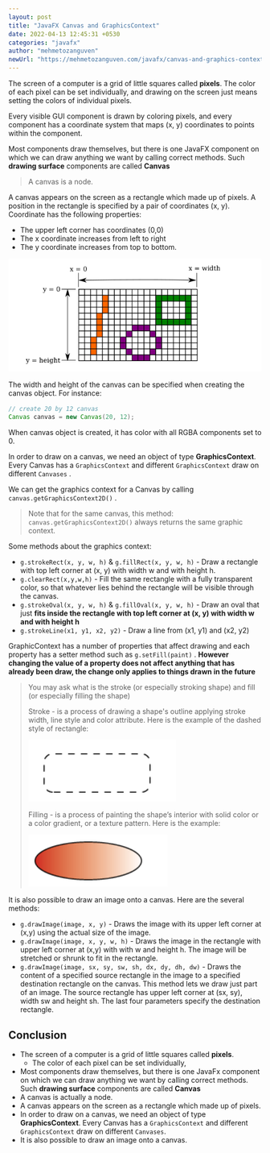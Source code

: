 ```yaml
---
layout: post
title: "JavaFX Canvas and GraphicsContext"
date: 2022-04-13 12:45:31 +0530
categories: "javafx"
author: "mehmetozanguven"
newUrl: "https://mehmetozanguven.com/javafx/canvas-and-graphics-context/"
---
```


The screen of a computer is a grid of little squares called **pixels**. The color of each pixel can be set individually, and drawing on the screen just means setting the colors of individual pixels.

Every visible GUI component is drawn by coloring pixels, and every component has a coordinate system that maps (x, y) coordinates to points within the component.

Most components draw themselves, but there is one JavaFX component on which we can draw anything we want by calling correct methods. Such **drawing surface** components are called **Canvas**

> A canvas is a node.

A canvas appears on the screen as a rectangle which made up of pixels. A position in the rectangle is specified by a pair of coordinates (x, y). Coordinate has the following properties:

- The upper left corner has coordinates (0,0)
- The x coordinate increases from left to right
- The y coordinate increases from top to bottom.

<img src="/assets/javafx/canvas_and_graphics_context/javafx_canvas_corrdinate.png" alt="javafx_canvas_coordinate.png" />

The width and height of the canvas can be specified when creating the canvas object. For instance:

```java
// create 20 by 12 canvas
Canvas canvas = new Canvas(20, 12);
```

When canvas object is created, it has color with all RGBA components set to 0.

In order to draw on a canvas, we need an object of type **GraphicsContext**. Every Canvas has a `GraphicsContext` and different `GraphicsContext` draw on different `Canvases` .

We can get the graphics context for a Canvas by calling `canvas.getGraphicsContext2D()` .

> Note that for the same canvas, this method: `canvas.getGraphicsContext2D()` always returns the same graphic context.

Some methods about the graphics context:

- `g.strokeRect(x, y, w, h)` & `g.fillRect(x, y, w, h)` - Draw a rectangle with top left corner at (x, y) with width w and with height h.
- `g.clearRect(x,y,w,h)` - Fill the same rectangle with a fully transparent color, so that whatever lies behind the rectangle will be visible through the canvas.
- `g.strokeOval(x, y, w, h)` & `g.fillOval(x, y, w, h)` - Draw an oval that just **fits inside the rectangle with top left corner at (x, y) with width w and with height h**
- `g.strokeLine(x1, y1, x2, y2)` - Draw a line from (x1, y1) and (x2, y2)

GraphicContext has a number of properties that affect drawing and each property has a setter method such as `g.setFill(paint)` . **However changing the value of a property does not affect anything that has already been draw, the change only applies to things drawn in the future**

> You may ask what is the stroke (or especially stroking shape) and fill (or especially filling the shape)
>
> Stroke - is a process of drawing a shape's outline applying stroke width, line style and color attribute. Here is the example of the dashed style of rectangle:
>
> <img src="/assets/javafx/canvas_and_graphics_context/stroke_dashed_rectangle.png" alt="stroke_dashed_rectangle.png" />
>
> Filling - is a process of painting the shape’s interior with solid color or a color gradient, or a texture pattern. Here is the example:
>
> <img src="/assets/javafx/canvas_and_graphics_context/fill_shape.png" alt="fill_shape" />

It is also possible to draw an image onto a canvas. Here are the several methods:

- `g.drawImage(image, x, y)` - Draws the image with its upper left corner at (x,y) using the actual size of the image.
- `g.drawImage(image, x, y, w, h)` - Draws the image in the rectangle with upper left corner at (x,y) with with w and height h. The image will be stretched or shrunk to fit in the rectangle.
- `g.drawImage(image, sx, sy, sw, sh, dx, dy, dh, dw)` - Draws the content of a specified source rectangle in the image to a specified destination rectangle on the canvas. This method lets we draw just part of an image. The source rectangle has upper left corner at (sx, sy), width sw and height sh. The last four parameters specify the destination rectangle.

## Conclusion

- The screen of a computer is a grid of little squares called **pixels**.
  - The color of each pixel can be set individually,
- Most components draw themselves, but there is one JavaFx component on which we can draw anything we want by calling correct methods. Such **drawing surface** components are called **Canvas**
- A canvas is actually a node.
- A canvas appears on the screen as a rectangle which made up of pixels.
- In order to draw on a canvas, we need an object of type **GraphicsContext**. Every Canvas has a `GraphicsContext` and different `GraphicsContext` draw on different `Canvases`.
- It is also possible to draw an image onto a canvas.
